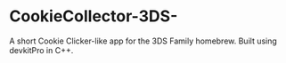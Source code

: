 # CookieCollector-3DS-
A short Cookie Clicker-like app for the 3DS Family homebrew. Built using devkitPro in C++.
